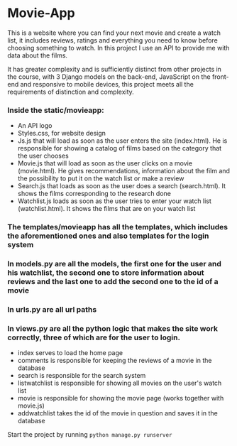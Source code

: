 # Movie-App

This is a website where you can find your next movie and create a watch list, it includes reviews, ratings and everything you need to know before choosing something to watch. In this project I use an API to provide me with data about the films. 

It has greater complexity and is sufficiently distinct from other projects in the course, with 3 Django models on the back-end, JavaScript on the front-end and responsive to mobile devices, this project meets all the requirements of distinction and complexity.

### Inside the static/movieapp: 
* An API logo
* Styles.css, for website design
* Js.js that will load as soon as the user enters the site (index.html). He is responsible for showing a catalog of films based on the category that the user chooses
* Movie.js that will load as soon as the user clicks on a movie (movie.html). He gives recommendations, information about the film and the possibility to put it on the watch list or make a review
* Search.js that loads as soon as the user does a search (search.html). It shows the films corresponding to the research done
* Watchlist.js loads as soon as the user tries to enter your watch list (watchlist.html). It shows the films that are on your watch list

### The templates/movieapp has all the templates, which includes the aforementioned ones and also templates for the login system

### In models.py are all the models, the first one for the user and his watchlist, the second one to store information about reviews and the last one to add the second one to the id of a movie

### In urls.py are all url paths

### In views.py are all the python logic that makes the site work correctly, three of which are for the user to login.
* index serves to load the home page
* comments is responsible for keeping the reviews of a movie in the database 
* search is responsible for the search system
* listwatchlist is responsible for showing all movies on the user's watch list
* movie is responsible for showing the movie page (works together with movie.js)
* addwatchlist takes the id of the movie in question and saves it in the database

Start the project by running ``` python manage.py runserver ```
